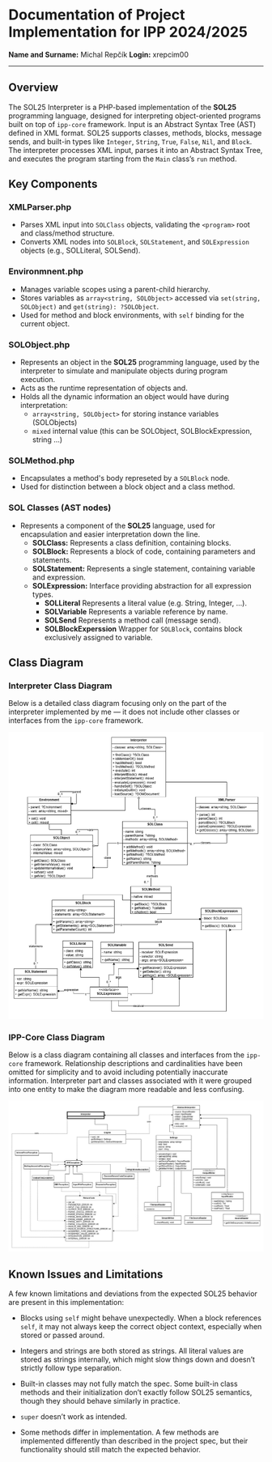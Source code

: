 # Documentation of Project Implementation for IPP 2024/2025
**Name and Surname:** Michal Repčík
**Login:** xrepcim00

---
## Overview
The SOL25 Interpreter is a PHP-based implementation of the **SOL25** programming language, designed for interpreting object-oriented programs built on top of `ipp-core` framework. Input is an Abstract Syntax Tree (AST) defined in XML format.
SOL25 supports classes, methods, blocks, message sends, and built-in types like `Integer`, `String`, `True`, `False`, `Nil`, and `Block`. The interpreter processes XML input, parses it into an Abstract Syntax Tree, and executes the program starting from the `Main` class’s `run` method.

## Key Components
### XMLParser.php
- Parses XML input into `SOLClass` objects, validating the `<program>` root and class/method structure.
- Converts XML nodes into `SOLBlock`, `SOLStatement`, and `SOLExpression` objects (e.g., SOLLiteral, SOLSend).

### Environmnent.php
- Manages variable scopes using a parent-child hierarchy.
- Stores variables as `array<string, SOLObject>` accessed via `set(string, SOLObject)` and `get(string): ?SOLObject`.
- Used for method and block environments, with `self` binding for the current object.

### SOLObject.php
- Represents an object in the **SOL25** programming language, used by the interpreter to simulate and manipulate objects during program execution.
- Acts as the runtime representation of objects and.
- Holds all the dynamic information an object would have during interpretation: 
    - `array<string, SOLObject>` for storing instance variables (SOLObjects)
    - `mixed` internal value (this can be SOLObject, SOLBlockExpression, string ...)

### SOLMethod.php
- Encapsulates a method's body represeted by a `SOLBlock` node.
- Used for distinction between a block object and a class method.

### SOL Classes (AST nodes)
- Represents a component of the **SOL25** language, used for encapsulation and easier interpretation down the line.
    - **SOLClass:** Represents a class definition, containing blocks.
    - **SOLBlock:** Represents a block of code, containing parameters and statements.
    - **SOLStatement:** Represents a single statement, containing variable and expression. 
    - **SOLExpression:** Interface providing abstraction for all expression types.
        - **SOLLiteral** Represents a literal value (e.g. String, Integer, ...).
        - **SOLVariable** Represents a variable reference by name.
        - **SOLSend** Represents a method call (message send).
        - **SOLBlockExperssion** Wrapper for `SOLBlock`, contains block exclusively assigned to variable.



## Class Diagram
### Interpreter Class Diagram
Below is a detailed class diagram focusing only on the part of the interpreter implemented by me — it does not include other classes or interfaces from the `ipp-core` framework.

![class-diagram-detailed](class-diagram-detailed.png)

### IPP-Core Class Diagram
Below is a class diagram containing all classes and interfaces from the `ipp-core` framework. Relationship descriptions and cardinalities have been omitted for simplicity and to avoid including potentially inaccurate information. Interpreter part and classes associated with it were grouped into one entity to make the diagram more readable and less confusing.

![class-diagram-general](class-diagram-general.png)

## Known Issues and Limitations
A few known limitations and deviations from the expected SOL25 behavior are present in this implementation:

- Blocks using `self` might behave unexpectedly. When a block references `self`, it may not always keep the correct object context, especially when stored or passed around.

- Integers and strings are both stored as strings. All literal values are stored as strings internally, which might slow things down and doesn’t strictly follow type separation.

- Built-in classes may not fully match the spec. Some built-in class methods and their initialization don’t exactly follow SOL25 semantics, though they should behave similarly in practice.

- `super` doesn’t work as intended.

- Some methods differ in implementation. A few methods are implemented differently than described in the project spec, but their functionality should still match the expected behavior.